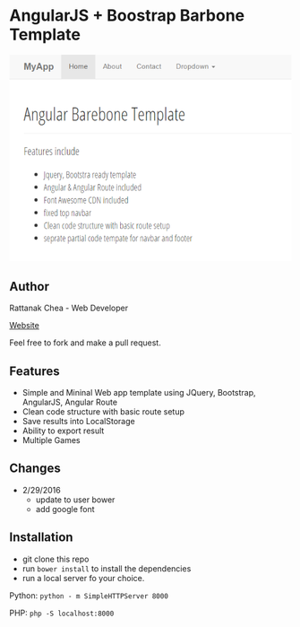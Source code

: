 # AngularJS + Boostrap Barbone Template

![Screnshot](https://raw.githubusercontent.com/rattanakchea/angular-bootstrap-barebone/master/img/screenshot1.png "Screenshot")

## Author
Rattanak Chea - Web Developer

[Website](http://rattanakchea.github.io/ "My website")

Feel free to fork and make a pull request.

## Features
* Simple and Mininal Web app template using JQuery, Bootstrap, AngularJS, Angular Route
* Clean code structure with basic route setup
* Save results into LocalStorage
* Ability to export result
* Multiple Games

## Changes
* 2/29/2016
    * update to user bower
    * add google font

## Installation
- git clone this repo
- run `bower install` to install the dependencies
- run a local server fo your choice.

Python: `python - m SimpleHTTPServer 8000`

PHP: `php -S localhost:8000`